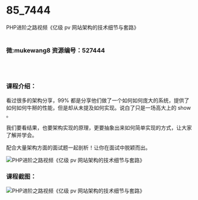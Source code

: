 # 85_7444
PHP进阶之路视频《亿级 pv 网站架构的技术细节与套路》
<br/></br>
<h3>微:mukewang8 资源编号：527444</h3>
<br/></br>
<h3>课程介绍：</h3>
<p>看过很多的架构分享，99% 都是分享他们做了一个如何如何庞大的系统，提供了如何如何牛掰的性能，但是却从未提及如何实现。说白了只是一场高大上的 show 。</p>
<p>我们要看结果，也要架构实现的原理，更要抽象出来如何简单实现的方式，让大家了解并学会。</p>
<p>配合大量架构方面的面试题一起剖析！让你在面试中脱颖而出。</p>
<p><img src="https://www.ko996.com/wp-content/uploads/img/2019/09/2-111-300x169.png" alt="PHP进阶之路视频《亿级 pv 网站架构的技术细节与套路》"></p>
<div class="info-desc">
<h3>课程截图：</h3>
<p><img src="https://www.ko996.com/wp-content/uploads/img/2019/09/1-96.png" alt="PHP进阶之路视频《亿级 pv 网站架构的技术细节与套路》"></p>


			
</div>
